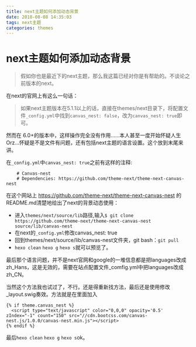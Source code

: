 ```yaml
---
title: next主题如何添加动态背景
date: 2018-08-08 14:35:03
tags: next主题
categories: themes
---
```

# next主题如何添加动态背景
>假如你也是最近下的next主题，那么我这篇已经对你是有帮助的。不谈论之前版本的next。

在next的官网上有这么一句话：
>如果next主题版本在5.1.1以上的话，直接在themes/next目录下，将配置文件`_config.yml`中找到`canvas_nest: false`，改为`canvas_nest: true`即可。

然而在 6.0+的版本中，这样操作完全没有作用……本人甚至一度开始怀疑人生Orz…怀疑是不是文件有问题，还有包括next主题的语言设置。这个放到末尾来讲。

在`_config.yml`中`canvas_nest: true`之前有这样的注释:
```
	# Canvas-nest   
	# Dependencies: https://github.com/theme-next/theme-next-canvas-nest
```

在这个网站上 https://github.com/theme-next/theme-next-canvas-nest 的README.md清楚地给出了next的背景动态使用：

* 进入`themes/next/source/lib`路径,输入`$ git clone https://github.com/theme-next/theme-next-canvas-nest source/lib/canvas-nest`
* 在next的`_config.yml`修改canvas_nest: true
* 回到themes/next/source/lib/canvas-nest文件夹，git bash：`git pull`
* `hexo clean` `hexo g` `hexo s`就可以预览了。

最后那个语言问题，并不是next官网和google的一堆信息都是把languages改成zh_Hans，这是无效的，需要在站点配置文件_comfig.yml中把languages改成zh_CN。

当然这个方法我也试过了，不行。还是得重新找方法，最后还是使用修改_layout.swig奏效。方法就是在<body>里面加入
```  
{% if theme.canvas_nest %}
  <script type="text/javascript" color="0,0,0" opacity='0.5' zIndex="-1" count="150" src="//cdn.bootcss.com/canvas-nest.js/1.0.0/canvas-nest.min.js"></script>
{% endif %}
```
最后`hexo clean` `hexo g` `hexo s`ok。